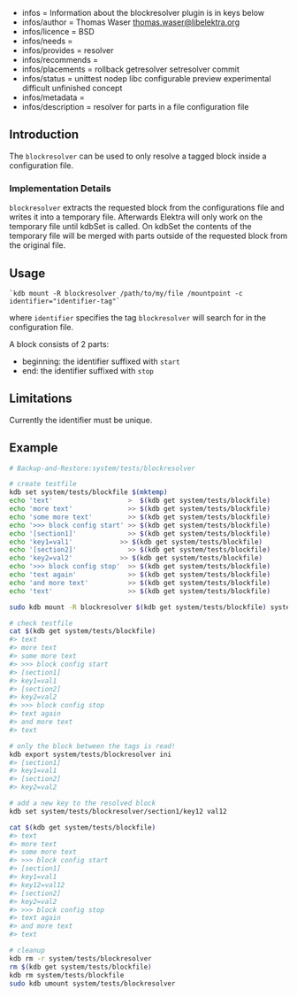 - infos = Information about the blockresolver plugin is in keys below
- infos/author = Thomas Waser <thomas.waser@libelektra.org>
- infos/licence = BSD
- infos/needs =
- infos/provides = resolver
- infos/recommends =
- infos/placements = rollback getresolver setresolver commit
- infos/status = unittest nodep libc configurable preview experimental difficult unfinished concept
- infos/metadata =
- infos/description = resolver for parts in a file configuration file

## Introduction

The `blockresolver` can be used to only resolve a tagged block inside a configuration file.

### Implementation Details

`blockresolver` extracts the requested block from the configurations file and writes it into a temporary file. Afterwards Elektra will only work on the temporary file until kdbSet is called. On kdbSet the contents of the temporary file will be merged with parts outside of the requested block from the original file.

## Usage

    `kdb mount -R blockresolver /path/to/my/file /mountpoint -c identifier="identifier-tag"`

where `identifier` specifies the tag `blockresolver` will search for in the configuration file.

A block consists of 2 parts:

- beginning: the identifier suffixed with `start`
- end: the identifier suffixed with `stop`

## Limitations

Currently the identifier must be unique.

## Example

```sh
# Backup-and-Restore:system/tests/blockresolver

# create testfile
kdb set system/tests/blockfile $(mktemp)
echo 'text'                   >  $(kdb get system/tests/blockfile)
echo 'more text'              >> $(kdb get system/tests/blockfile)
echo 'some more text'         >> $(kdb get system/tests/blockfile)
echo '>>> block config start' >> $(kdb get system/tests/blockfile)
echo '[section1]'             >> $(kdb get system/tests/blockfile)
echo 'key1=val1'            >> $(kdb get system/tests/blockfile)
echo '[section2]'             >> $(kdb get system/tests/blockfile)
echo 'key2=val2'            >> $(kdb get system/tests/blockfile)
echo '>>> block config stop'  >> $(kdb get system/tests/blockfile)
echo 'text again'             >> $(kdb get system/tests/blockfile)
echo 'and more text'          >> $(kdb get system/tests/blockfile)
echo 'text'                   >> $(kdb get system/tests/blockfile)

sudo kdb mount -R blockresolver $(kdb get system/tests/blockfile) system/tests/blockresolver -c identifier=">>> block config" ini

# check testfile
cat $(kdb get system/tests/blockfile)
#> text
#> more text
#> some more text
#> >>> block config start
#> [section1]
#> key1=val1
#> [section2]
#> key2=val2
#> >>> block config stop
#> text again
#> and more text
#> text

# only the block between the tags is read!
kdb export system/tests/blockresolver ini
#> [section1]
#> key1=val1
#> [section2]
#> key2=val2

# add a new key to the resolved block
kdb set system/tests/blockresolver/section1/key12 val12

cat $(kdb get system/tests/blockfile)
#> text
#> more text
#> some more text
#> >>> block config start
#> [section1]
#> key1=val1
#> key12=val12
#> [section2]
#> key2=val2
#> >>> block config stop
#> text again
#> and more text
#> text

# cleanup
kdb rm -r system/tests/blockresolver
rm $(kdb get system/tests/blockfile)
kdb rm system/tests/blockfile
sudo kdb umount system/tests/blockresolver
```
